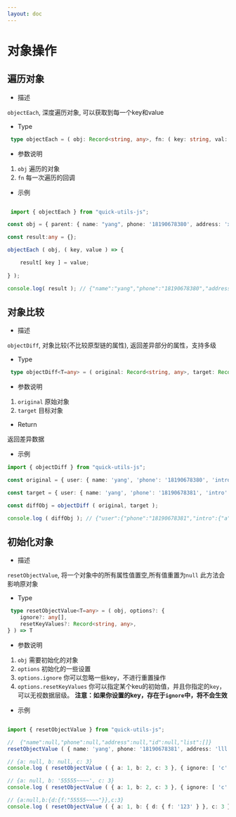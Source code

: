 ```yaml
---
layout: doc
---
```

# 对象操作

## 遍历对象

- 描述

`objectEach`, 深度遍历对象, 可以获取到每一个key和value

- Type

```ts
 type objectEach = ( obj: Record<string, any>, fn: ( key: string, val: any ) => any ) => void
```

- 参数说明

1. `obj` 遍历的对象
2. `fn` 每一次遍历的回调

- 示例
```ts

 import { objectEach } from "quick-utils-js";

const obj = { parent: { name: "yang", phone: '18190678380', address: 'xxxxx', intro: { y: '9', log: 'kk', target: { usr: 'kkkk' } } }, child: { test: '00' }, id: 'vh' };

const result:any = {};

objectEach ( obj, ( key, value ) => {

    result[ key ] = value;
    
} );

console.log( result ); // {"name":"yang","phone":"18190678380","address":"xxxxx","y":"9","log":"kk","usr":"kkkk","test":"00","id":"vh"}


```

## 对象比较

- 描述

`objectDiff`, 对象比较(不比较原型链的属性), 返回差异部分的属性，支持多级

- Type

```ts
 type objectDiff<T=any> = ( original: Record<string, any>, target: Record<string, any> ) => T
```

- 参数说明

1. `original` 原始对象
2. `target` 目标对象

- Return

返回差异数据

- 示例
```ts
import { objectDiff } from "quick-utils-js";

const original = { user: { name: 'yang', 'phone': '18190678380', 'intro': { a: 'intro1', b: 'intro2' } }, address: '7878' };

const target = { user: { name: 'yang', 'phone': '18190678381', 'intro': { a: 'intro10', b: 'intro2' } }, address: '7878', test: 'test1' };

const diffObj = objectDiff ( original, target );

console.log ( diffObj ); // {"user":{"phone":"18190678381","intro":{"a":"intro10"}},"test":"test1"}

```

## 初始化对象

- 描述

`resetObjectValue`, 将一个对象中的所有属性值置空,所有值重置为`null` 此方法会影响原对象

- Type

```ts
 type resetObjectValue<T=any> = ( obj, options?: {
    ignore?: any[],
    resetKeyValues?: Record<string, any>,
} ) => T
```

- 参数说明

1. `obj` 需要初始化的对象
2. `options` 初始化的一些设置
3. `options.ignore` 你可以忽略一些key，不进行重置操作 
4. `options.resetKeyValues` 你可以指定某个keu的初始值，并且你指定的`key`，可以无视数据层级。 **注意：如果你设置的key，存在于`ignore`中，将不会生效**

- 示例

```ts

import { resetObjectValue } from "quick-utils-js";

//  {"name":null,"phone":null,"address":null,"id":null,"list":[]}
resetObjectValue ( { name: 'yang', phone: '18190678381', address: 'lll', id: 123, list: [ 1, 2 , 3 ] } );

// {a: null, b: null, c: 3}
console.log ( resetObjectValue ( { a: 1, b: 2, c: 3 }, { ignore: [ 'c' ] } )  );

// {a: null, b: '55555~~~~', c: 3}
console.log ( resetObjectValue ( { a: 1, b: 2, c: 3 }, { ignore: [ 'c' ], resetKeyValues: { 'b': '55555~~~~' } } )  );

// {a:null,b:{d:{f:"55555~~~~"}},c:3}
console.log ( resetObjectValue ( { a: 1, b: { d: { f: '123' } }, c: 3 }, { ignore: [ 'c' ], resetKeyValues: { 'f': '55555~~~~' } } )  );



```